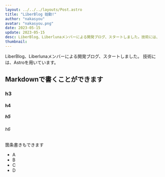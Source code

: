 ```yaml
---
layout: ../../../layouts/Post.astro
title: "LiberBlog 始動!"
author: "nakasyou"
avatar: "nakasyou.png"
date: 2023-05-15
update: 2023-05-15
desc: LiberBlog、Liberlunaメンバーによる開発ブログ、スタートしました。技術には、Astroを用いています。
thumbnail: 
---
```

LiberBlog、Liberlunaメンバーによる開発ブログ、スタートしました。
技術には、Astroを用いています。
## Markdownで書くことができます
### h3
#### h4
##### h5
###### h6

箇条書きもできます
- A
- B
- C
- D